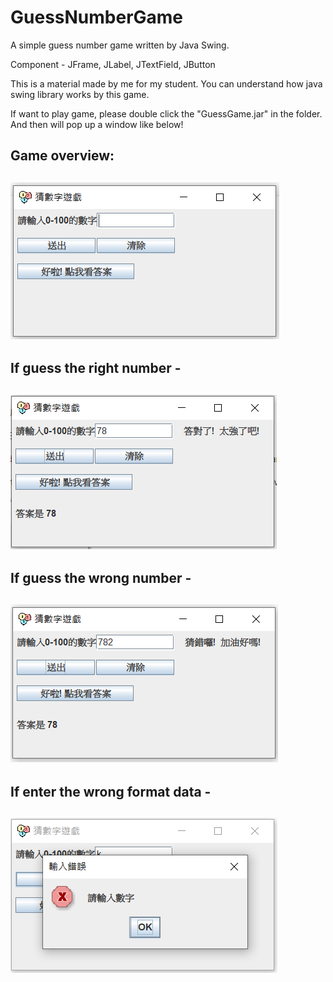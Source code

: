 # GuessNumberGame
A simple guess number game written by Java Swing.

Component - JFrame, JLabel, JTextField, JButton

This is a material made by me for my student.
You can understand how java swing library works by this game.

If want to play game, please double click the "GuessGame.jar" in the folder.
And then will pop up a window like below!

## Game overview:
## ![image](https://github.com/PefyLi/GuessNumberGame/blob/master/guess.PNG)


## If guess the right number - 

## ![image](https://github.com/PefyLi/GuessNumberGame/blob/master/guess2.PNG)


## If guess the wrong number - 

## ![image](https://github.com/PefyLi/GuessNumberGame/blob/master/guess3.PNG)


## If enter the wrong format data - 

## ![image](https://github.com/PefyLi/GuessNumberGame/blob/master/guess4.PNG)

